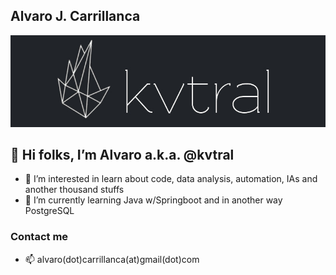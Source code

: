 ## Alvaro J. Carrillanca 
![Descripción de la imagen](/kvtral.jpg)
## 👋 Hi folks, I’m Alvaro a.k.a. @kvtral
- 👀 I’m interested in learn about code, data analysis, automation, IAs and another thousand stuffs
- 🌱 I’m currently learning Java w/Springboot and in another way PostgreSQL

### Contact me

- 📫 alvaro(dot)carrillanca(at)gmail(dot)com


<!---
kvtral/kvtral is a ✨ special ✨ repository because its `README.md` (this file) appears on your GitHub profile.
You can click the Preview link to take a look at your changes.
--->
